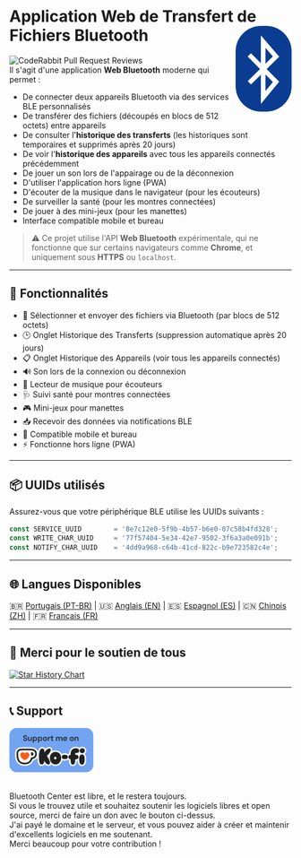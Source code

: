 # Application Web de Transfert de Fichiers Bluetooth <img src="./public/favicon-32x32.png" align="right" width="100">
![CodeRabbit Pull Request Reviews](https://img.shields.io/coderabbit/prs/github/erikraft/Bluetooth-Center?utm_source=oss&utm_medium=github&utm_campaign=erikraft%2FBluetooth-Center&labelColor=171717&color=FF570A&link=https%3A%2F%2Fcoderabbit.ai&label=CodeRabbit+Reviews)
<br>
Il s'agit d'une application **Web Bluetooth** moderne qui permet :

- De connecter deux appareils Bluetooth via des services BLE personnalisés
- De transférer des fichiers (découpés en blocs de 512 octets) entre appareils
- De consulter l'**historique des transferts** (les historiques sont temporaires et supprimés après 20 jours)
- De voir l'**historique des appareils** avec tous les appareils connectés précédemment
- De jouer un son lors de l'appairage ou de la déconnexion
- D'utiliser l'application hors ligne (PWA)
- D'écouter de la musique dans le navigateur (pour les écouteurs)
- De surveiller la santé (pour les montres connectées)
- De jouer à des mini-jeux (pour les manettes)
- Interface compatible mobile et bureau

> ⚠️ Ce projet utilise l'API **Web Bluetooth** expérimentale, qui ne fonctionne que sur certains navigateurs comme **Chrome**, et uniquement sous **HTTPS** ou `localhost`.

---

## 🔧 Fonctionnalités

- 📂 Sélectionner et envoyer des fichiers via Bluetooth (par blocs de 512 octets)
- 🕒 Onglet Historique des Transferts (suppression automatique après 20 jours)
- 📋 Onglet Historique des Appareils (voir tous les appareils connectés)
- 🔊 Son lors de la connexion ou déconnexion
- 🎵 Lecteur de musique pour écouteurs
- 🩺 Suivi santé pour montres connectées
- 🎮 Mini-jeux pour manettes
- 📥 Recevoir des données via notifications BLE
- 📱 Compatible mobile et bureau
- ⚡ Fonctionne hors ligne (PWA)

---

## 📦 UUIDs utilisés

Assurez-vous que votre périphérique BLE utilise les UUIDs suivants :

```js
const SERVICE_UUID        = '8e7c12e0-5f9b-4b57-b6e0-07c58b4fd328';
const WRITE_CHAR_UUID     = '77f57404-5e34-42e7-9502-3f6a3a0e091b';
const NOTIFY_CHAR_UUID    = '4dd9a968-c64b-41cd-822c-b9e723582c4e';
```

---

## 🌐 Langues Disponibles

🇧🇷 [Portugais (PT-BR)](README-ptbr.md) | 🇺🇸 [Anglais (EN)](README.md) | 🇪🇸 [Espagnol (ES)](README-es.md) | 🇨🇳 [Chinois (ZH)](README-zh.md) | 🇫🇷 [Français (FR)](README-fr.md)

---

## 🙏 Merci pour le soutien de tous

[![Star History Chart](https://api.star-history.com/svg?repos=erikraft/Bluetooth-Center&type=Date)](https://star-history.com/#erikraft/Bluetooth-Center&Date)

---

## 📞 Support
<a href="https://ko-fi.com/erikraft" target="_blank">
<img src="./brand-assets/support_me_on_kofi_badge_blue.png" width="150" alt="Donate"/>
</a>
<br />
<br />

Bluetooth Center est libre, et le restera toujours. \
Si vous le trouvez utile et souhaitez soutenir les logiciels libres et open source, merci de faire un don avec le bouton ci-dessus. \
J'ai payé le domaine et le serveur, et vous pouvez aider à créer et maintenir d'excellents logiciels en me soutenant. \
Merci beaucoup pour votre contribution !

